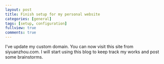 ```yaml
---
layout: post
title: Finish setup for my personal website
categories: [general]
tags: [setup, configuration]
fullview: true
comments: true
---
```



I've update my custom domain. You can now visit this site from siyuanzhou.com.
I will start using this blog to keep track my works and post some brainstorms.
